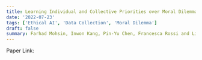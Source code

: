 ```yaml
---
title: Learning Individual and Collective Priorities over Moral Dilemmas with the Life Jacket Dataset
date: '2022-07-23'
tags: ['Ethical AI', 'Data Collection', 'Moral Dilemma']
draft: false
summary: Farhad Mohsin, Inwon Kang, Pin-Yu Chen, Francesca Rossi and Lirong Xia. (MPREF-22)
---
```


Paper Link: []()
